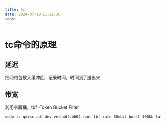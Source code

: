 ```yaml
---
title: tc
date: 2024-07-18 11:21:30
tags:
---
```


# tc命令的原理

## 延迟

把网络包放入缓冲区，记录时间，时间到了送出来

## 带宽

利用令牌桶，tbf -Token Bucket Filter

```sh
sudo tc qdisc add dev veth4dfcb604 root tbf rate 50mbit burst 100kb latency 500ms
```

